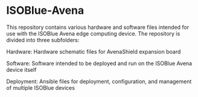 # ISOBlue-Avena

This repository contains various hardware and software files intended for use with the ISOBlue Avena edge computing device. The repository is divided into three subfolders:

Hardware:
Hardware schematic files for AvenaShield expansion board

Software:
Software intended to be deployed and run on the ISOBlue Avena device itself

Deployment:
Ansible files for deployment, configuration, and management of multiple ISOBlue devices
